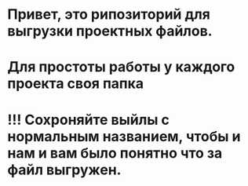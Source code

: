 # Привет, это рипозиторий для выгрузки проектных файлов.
# Для простоты работы у каждого проекта своя папка
# !!! Сохроняйте выйлы с нормальным названием, чтобы и нам и вам было понятно что за файл выгружен.
